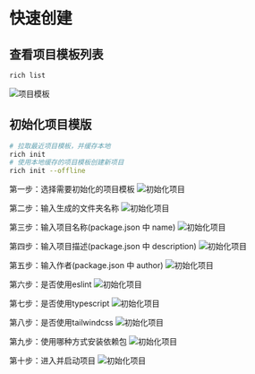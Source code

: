 # 快速创建

## 查看项目模板列表

```sh
rich list
```

![项目模板](/assets/list.png)


## 初始化项目模版

```sh
# 拉取最近项目模板，并缓存本地
rich init
# 使用本地缓存的项目模板创建新项目
rich init --offline
```

第一步：选择需要初始化的项目模板
![初始化项目](/assets/init1.png)

第二步：输入生成的文件夹名称
![初始化项目](/assets/init2.png)

第三步：输入项目名称(package.json 中 name)
![初始化项目](/assets/init3.png)

第四步：输入项目描述(package.json 中 description)
![初始化项目](/assets/init4.png)

第五步：输入作者(package.json 中 author)
![初始化项目](/assets/init5.png)

第六步：是否使用eslint
![初始化项目](/assets/init6.png)

第七步：是否使用typescript
![初始化项目](/assets/init7.png)

第八步：是否使用tailwindcss
![初始化项目](/assets/init8.png)

第九步：使用哪种方式安装依赖包
![初始化项目](/assets/init9.png)

第十步：进入并启动项目
![初始化项目](/assets/init10.png)